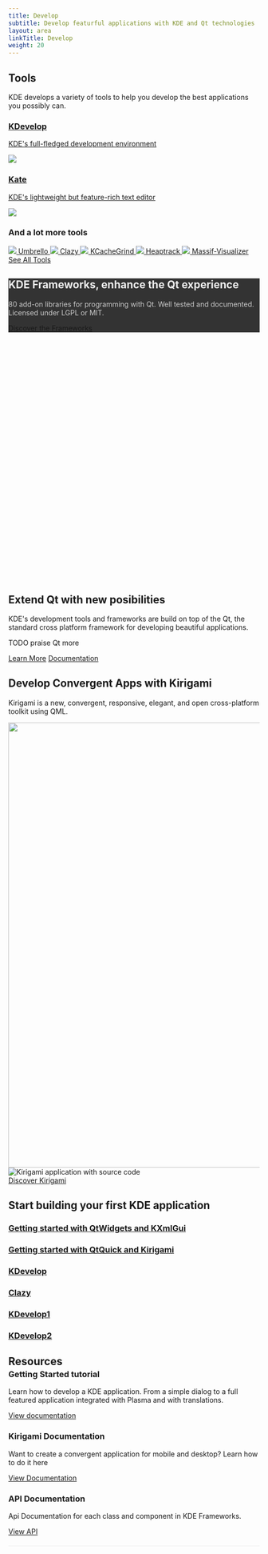 ```yaml
---
title: Develop
subtitle: Develop featurful applications with KDE and Qt technologies
layout: area
linkTitle: Develop
weight: 20
---
```


<section class="pt-2">
  <div class="container text-center">
    <h2>Tools</h2> 
    <p>KDE develops a variety of tools to help you develop the best applications you possibly can.</p>
    <div class="tools">
      <a class="tool tool-one" href="https://kdevelop.org">
        <div>
          <h3>KDevelop</h3>
          <p>KDE's full-fledged development environment</p>
        </div>
        <div>
          <img class="img-fluid" src="https://kde.org/applications/icons/org.kde.kdevelop.svg">
        </div>
      </a>
      <a class="tool tool-one" href="https://kate-editor.org">
        <div>
          <h3>Kate</h3>
          <p>KDE's lightweight but feature-rich text editor</p>
        </div>
        <div>
          <img class="img-fluid" src="https://kde.org/applications/icons/org.kde.kate.svg">
        </div>
      </a>
    </div>
    <div class="tool tool-multiple flex-column  mt-5">
      <h3 class="mt-1">And a lot more tools</h3>
      <div class="more-apps">
        <a href="https://umbrello.kde.org">
          <img src="https://kde.org/applications/icons/org.kde.umbrello.svg" />
          Umbrello
        </a>
        <a href="https://kde.org/applications/development/org.kde.clazy">
          <img src="https://kde.org/applications/icons/org.kde.clazy.svg" />
          Clazy
        </a>
        <a href="https://kde.org/applications/development/org.kde.kcachegrind">
          <img src="https://kde.org/applications/icons/org.kde.kcachegrind.svg" />
          KCacheGrind
        </a>
        <a href="https://kde.org/applications/development/org.kde.heaptrack">
          <img src="https://kde.org/applications/icons/org.kde.heaptrack.svg" />
          Heaptrack
        </a>
        <a href="https://kde.org/applications/development/org.kde.massif-visualizer">
          <img src="https://kde.org/applications/icons/org.kde.massif-visualizer.svg" />
          Massif-Visualizer
        </a>
      </div>
      <a href="/applications/development" class="learn-more mt-3">See All Tools</a>
    </div>
  </div>
</section>

<section id="develop-hero" class="p-4 d-flex align-items-center" style="height: 600px">
  <div class="container text-center p-5" style="background-color: #333">
    <h2 style="color: #EEE;">KDE Frameworks, enhance the Qt experience</h2>
    <p class="my-0 mx-auto p-2" style="color: #CCC; max-width: 500px;">80 add-on libraries for programming with Qt. Well tested and documented. Licensed under LGPL or MIT.</p>
    <a class="learn-more h5" href="/products/frameworks/">Discover the Frameworks</a>
  </div>
</section>

<section class="container">
  <div class="row justify-content-center">
    <div class="col-12 col-md-10 col-lg-8">
      <h2 class="text-center">Extend Qt with new posibilities</h2>
      <p>
        KDE's development tools and frameworks are build on top of the Qt, the standard
        cross platform framework for developing beautiful applications.
      </p>
      <p>
        TODO praise Qt more
      </p>
      <div class="d-flex justify-content-center">
        <a href="/product/framework" class="button learn-more ml-2 mr-2">Learn More</a>
        <a href="https://api.kde.org/frameworks/" class="ml-2 mr-2 button learn-more">Documentation</a>
      </div>
    </div>
  </div>
</section>

<section id="kirigami">
  <div class="text-center pl-5 pr-5 img-fluid container">
    <h2>Develop Convergent Apps with Kirigami</h2>
    <p class="mb-5">Kirigami is a new, convergent, responsive, elegant, and open cross-platform toolkit using QML.</p>
    <div class="laptop-with-overlay text-center position-relative w-100 w-md-75" style="left: 0">
      <img class="laptop img-fluid mb-3" src="https://kde.org/content/plasma-desktop/laptop.png" alt="" width="1600" height="890" >
      <div class="laptop-overlay">
        <img class="img-fluid mb-3" src="/develop/kirigami_code_view.png" alt="Kirigami application with source code" />
      </div>
    </div>
    <a class="learn-more h4" href="/frameworks/kirigami/">Discover Kirigami</a>
  </div>
</section>


<section class="container">
  <div class="text-center">
    <h2>Start building your first KDE application</h2>
    <p></p>
  </div>
  <div class="row ">
    <div class="col-12 col-sm-6 p-3 d-flex">
      <a href="#" class="shadow p-4">
        <h3>Getting started with QtWidgets and KXmlGui</h3>
      </a>
    </div>
    <div class="col-12 col-sm-6 p-3 d-flex">
      <a href="#" class="shadow p-4">
        <h3>Getting started with QtQuick and Kirigami</h3>
      </a>
    </div>
    <div class="col-12 col-sm-3 p-3 d-flex">
      <a href="https://kdevelop.org" class="shadow p-3 w-100">
        <h3>KDevelop</h3>
      </a>
    </div>
    <div class="col-12 col-sm-3 p-3 d-flex">
      <a href="https://kde.org/applications/en/development/org.kde.clazy" class="shadow p-3 w-100">
        <h3>Clazy</h3>
      </a>
    </div>
    <div class="col-12 col-sm-3 p-3 d-flex">
      <a href="#" class="shadow p-3 w-100">
        <h3>KDevelop1</h3>
      </a>
    </div>
    <div class="col-12 col-sm-3 p-3 d-flex">
      <a href="#" class="shadow p-3 w-100">
        <h3>KDevelop2</h3>
      </a>
    </div>
  </div>
</section>

<section>
  <div class="container">
    <h2 style="margin-bottom: -20px;">Resources</h2>
    <div class="row bottomAlignRow" style="border-bottom: solid 1px #EEE; padding-bottom: 20px;">
      <div class="col-sm">
        <h3>Getting Started tutorial</h3>
        <p>
          Learn how to develop a KDE application. From a simple dialog to a full featured application
          integrated with Plasma and with translations.
        </p>
        <a href="/docs/" class="learn-more button">View documentation</a>
      </div>
      <div class="col-sm">
        <h3>Kirigami Documentation</h3>
        <p>
          Want to create a convergent application for mobile and desktop? Learn how to do it here
        </p>
        <a href="/kirigami" class="learn-more button">View Documentation</a>
      </div>
      <div class="col-sm">
        <h3>API Documentation</h3>
        <p>
          Api Documentation for each class and component in KDE Frameworks.
        </p>
        <a href="https://api.kde.org" class="learn-more button">View API</a>
      </div>
    </div>
  </div>
</section>

